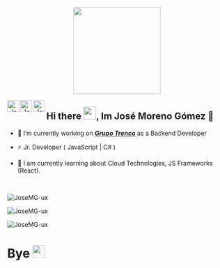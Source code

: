 <html>
<head>
<link rel="stylesheet" href="./css/style.css">
</head>

<body>
<div align="center">
  <img src="https://media.giphy.com/media/scZPhLqaVOM1qG4lT9/giphy.gif" width="200"/>
</div>

<p align="center" class="SocialReds">
    <a href="mailto:joseutp14@gmail.com">
    <img align="left" alt="José Moreno Gómez" width="27px" src="https://raw.githubusercontent.com/TheDudeThatCode/TheDudeThatCode/master/Assets/Gmail.svg"/></a>
        <a target="_blank" href="https://www.linkedin.com/in/">
        <img align="left" alt="José Moreno Gómez" width="27px" src="https://raw.githubusercontent.com/TheDudeThatCode/TheDudeThatCode/master/Assets/Linkedin.svg" />
        </a>
                <a href="https://twitter.com/">
                <img align="left" alt="José Moreno Gómez | Twitter" width="27px" src="https://raw.githubusercontent.com/TheDudeThatCode/TheDudeThatCode/master/Assets/Twitter.svg" />
                </a>
</html>
</p>

### <h2> **Hi there <img src="https://github.com/TheDudeThatCode/TheDudeThatCode/blob/master/Assets/Hi.gif" width="29px">, Im José Moreno Gómez** 🚀</h2>



- 🤖 I’m currently working on ***[Grupo Trenco](http://www.trenco.com.pa/)*** as a Backend Developer

- ⚡ Jr. Developer ( JavaScript | C# )

- 🤔 I am currently learning about Cloud Technologies, JS Frameworks (React).

</br>

<div>

<p>&nbsp;<img align="left" src="https://github-readme-stats.vercel.app/api?username=JoseMG-ux&show_icons=true&theme=radical&count_private=true&hide_border=true&include_all_commits=true$text_bold=true&show_owner=true)](https://github.com/anuraghazra/github-readme-stats&" alt="JoseMG-ux" /></p>

<p><img align="center" class="MostLanguages" src="https://github-readme-stats.vercel.app/api/top-langs/?username=JoseMG-ux&layout=compact&theme=radical&hide_border=true" alt="JoseMG-ux" /></p>

<p><img align="center" src="https://streak-stats.demolab.com?user=JoseMG-ux&theme=horizon&hide_border=true)](https://git.io/streak-stats" alt="JoseMG-ux" /></p>


### <h1> **Bye** <img src="https://github.com/TheDudeThatCode/TheDudeThatCode/blob/master/Assets/powerup.gif" width="29px">  </h1>

</body>

